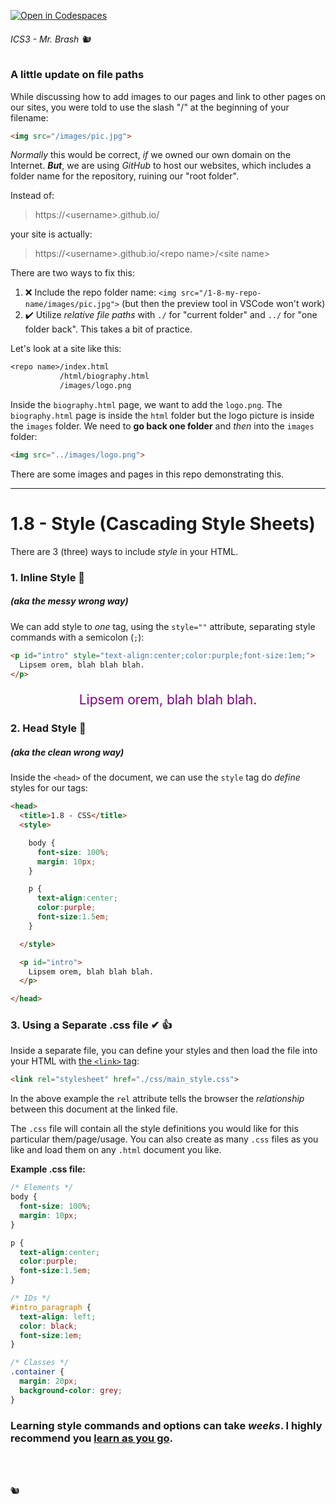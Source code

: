 [![Open in Codespaces](https://classroom.github.com/assets/launch-codespace-2972f46106e565e64193e422d61a12cf1da4916b45550586e14ef0a7c637dd04.svg)](https://classroom.github.com/open-in-codespaces?assignment_repo_id=16160510)
###### ICS3 - Mr. Brash 🐿️

### A little update on file paths

While discussing how to add images to our pages and link to other pages on our sites, you were told to use the slash "/" at the beginning of your filename:

```HTML
<img src="/images/pic.jpg">
```

*Normally* this would be correct, *if* we owned our own domain on the Internet. ***But***, we are using *GitHub* to host our websites, which includes a folder name for the repository, ruining our "root folder".

Instead of:
>https://&lt;username&gt;.github.io/<site name>

your site is actually:
>https://&lt;username&gt;.github.io/&lt;repo name&gt;/&lt;site name&gt;


There are two ways to fix this:
1. ❌ Include the repo folder name: `<img src="/1-8-my-repo-name/images/pic.jpg">` (but then the preview tool in VSCode won't work)
2. ✔️ Utilize *relative file paths* with `./` for "current folder" and `../` for "one folder back". This takes a bit of practice.

Let's look at a site like this:
```txt
<repo name>/index.html
           /html/biography.html
           /images/logo.png
```

Inside the `biography.html` page, we want to add the `logo.png`. The `biography.html` page is inside the `html` folder but the logo picture is inside the `images` folder. We need to **go back one folder** and *then* into the `images` folder:

```html
<img src="../images/logo.png">
```

There are some images and pages in this repo demonstrating this.

<hr>

# 1.8 - Style (Cascading Style Sheets)

There are 3 (three) ways to include *style* in your HTML.

### 1. Inline Style 🤮
##### (aka the *messy* wrong way)

We can add style to *one* tag, using the `style=""` attribute, separating style commands with a semicolon (`;`):
```HTML
<p id="intro" style="text-align:center;color:purple;font-size:1em;">
  Lipsem orem, blah blah blah.
</p>
```
<p id="intro" style="text-align:center;color:purple;font-size:1.5em;">
  Lipsem orem, blah blah blah.
</p>


### 2. Head Style 🙈
##### (aka the *clean* wrong way)

Inside the `<head>` of the document, we can use the `style` tag do *define* styles for our tags:

```HTML
<head>
  <title>1.8 - CSS</title>
  <style>

    body {
      font-size: 100%;
      margin: 10px;
    }

    p {
      text-align:center;
      color:purple;
      font-size:1.5em;
    }

  </style>

  <p id="intro">
    Lipsem orem, blah blah blah.
  </p>

</head>
```

### 3. Using a Separate .css file ✔ 👍

Inside a separate file, you can define your styles and then load the file into your HTML with [the `<link>` tag](https://www.w3schools.com/tags/tag_link.asp):

```HTML
<link rel="stylesheet" href="./css/main_style.css">
```

In the above example the `rel` attribute tells the browser the *relationship* between this document at the linked file.

The `.css` file will contain all the style definitions you would like for this particular them/page/usage. You can also create as many `.css` files as you like and load them on any `.html` document you like.

**Example .css file:**

```CSS
/* Elements */
body {
  font-size: 100%;
  margin: 10px;
}

p {
  text-align:center;
  color:purple;
  font-size:1.5em;
}

/* IDs */
#intro_paragraph {
  text-align: left;
  color: black;
  font-size:1em;
}

/* Classes */
.container {
  margin: 20px;
  background-color: grey;
}
```

### Learning style commands and options can take *weeks*. I highly recommend you [learn as you go](https://www.w3schools.com/css/).

<br>
<br>

🐿️
